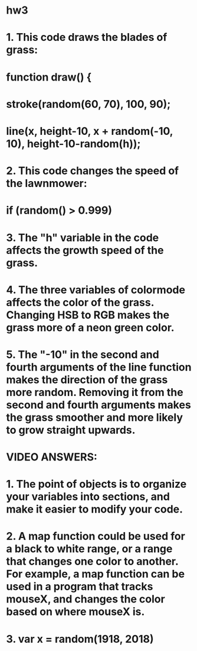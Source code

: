 # hw3
# 1. This code draws the blades of grass:
# function draw() {
  # stroke(random(60, 70), 100, 90);
  # line(x, height-10, x + random(-10, 10), height-10-random(h));
# 2. This code changes the speed of the lawnmower:
# if (random() > 0.999) 
# 3. The "h" variable in the code affects the growth speed of the grass.
# 4. The three variables of colormode affects the color of the grass. Changing HSB to RGB makes the grass more of a neon green color.
# 5. The "-10" in the second and fourth arguments of the line function makes the direction of the grass more random. Removing it from the second and fourth arguments makes the grass smoother and more likely to grow straight upwards.
  
# VIDEO ANSWERS:
# 1. The point of objects is to organize your variables into sections, and make it easier to modify your code.
# 2. A map function could be used for a black to white range, or a range that changes one color to another. For example, a map function can be used in a program that tracks mouseX, and changes the color based on where mouseX is.
# 3. var x = random(1918, 2018)
